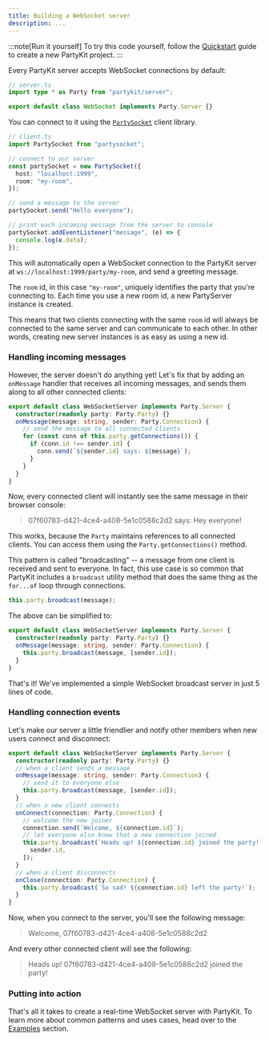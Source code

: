```yaml
---
title: Building a WebSocket server
description: ...
---
```


:::note[Run it yourself]
To try this code yourself, follow the [Quickstart](/quickstart/) guide to create a new PartyKit project.
:::

Every PartyKit server accepts WebSocket connections by default:

```ts
// server.ts
import type * as Party from "partykit/server";

export default class WebSocket implements Party.Server {}
```

You can connect to it using the [`PartySocket`](/reference/partysocket-api/) client library.

```ts
// client.ts
import PartySocket from "partysocket";

// connect to our server
const partySocket = new PartySocket({
  host: "localhost:1999",
  room: "my-room",
});

// send a message to the server
partySocket.send("Hello everyone");

// print each incoming message from the server to console
partySocket.addEventListener("message", (e) => {
  console.log(e.data);
});
```

This will automatically open a WebSocket connection to the PartyKit server at `ws://localhost:1999/party/my-room`, and send a greeting message.

The `room` id, in this case `"my-room"`, uniquely identifies the party that you're connecting to. Each time you use a new room id, a new PartyServer instance is created.

This means that two clients connecting with the same `room` id will always be connected to the same server and can communicate to each other. In other words, creating new server instances is as easy as using a new id.

### Handling incoming messages

However, the server doesn't do anything yet! Let's fix that by adding an `onMessage` handler that receives all incoming messages, and sends them along to all other connected clients:

```ts
export default class WebSocketServer implements Party.Server {
  constructor(readonly party: Party.Party) {}
  onMessage(message: string, sender: Party.Connection) {
    // send the message to all connected clients
    for (const conn of this.party.getConnections()) {
      if (conn.id !== sender.id) {
        conn.send(`${sender.id} says: ${message}`);
      }
    }
  }
}
```

Now, every connected client will instantly see the same message in their browser console:

> 07f60783-d421-4ce4-a408-5e1c0588c2d2 says: Hey everyone!

<!-- TODO: API reference link -->

This works, because the `Party` maintains references to all connected clients. You can access them using the `Party.getConnections()` method.

This pattern is called "broadcasting" -- a message from one client is received and sent to everyone. In fact, this use case is so common that PartyKit includes a `broadcast` utility method that does the same thing as the `for...of` loop through connections.

```ts
this.party.broadcast(message);
```

The above can be simplified to:

```ts
export default class WebSocketServer implements Party.Server {
  constructor(readonly party: Party.Party) {}
  onMessage(message: string, sender: Party.Connection) {
    this.party.broadcast(message, [sender.id]);
  }
}
```

That's it! We've implemented a simple WebSocket broadcast server in just 5 lines of code.

### Handling connection events

Let's make our server a little friendlier and notify other members when new users connect and disconnect:

```ts
export default class WebSocketServer implements Party.Server {
  constructor(readonly party: Party.Party) {}
  // when a client sends a message
  onMessage(message: string, sender: Party.Connection) {
    // send it to everyone else
    this.party.broadcast(message, [sender.id]);
  }
  // when a new client connects
  onConnect(connection: Party.Connection) {
    // welcome the new joiner
    connection.send(`Welcome, ${connection.id}`);
    // let everyone else know that a new connection joined
    this.party.broadcast(`Heads up! ${connection.id} joined the party!`, [
      sender.id,
    ]);
  }
  // when a client disconnects
  onClose(connection: Party.Connection) {
    this.party.broadcast(`So sad! ${connection.id} left the party!`);
  }
}
```

Now, when you connect to the server, you'll see the following message:

> Welcome, 07f60783-d421-4ce4-a408-5e1c0588c2d2

And every other connected client will see the following:

> Heads up! 07f60783-d421-4ce4-a408-5e1c0588c2d2 joined the party!

### Putting into action

That's all it takes to create a real-time WebSocket server with PartyKit. To learn more about common patterns and uses cases, head over to the [Examples](/examples/all-examples/) section.
